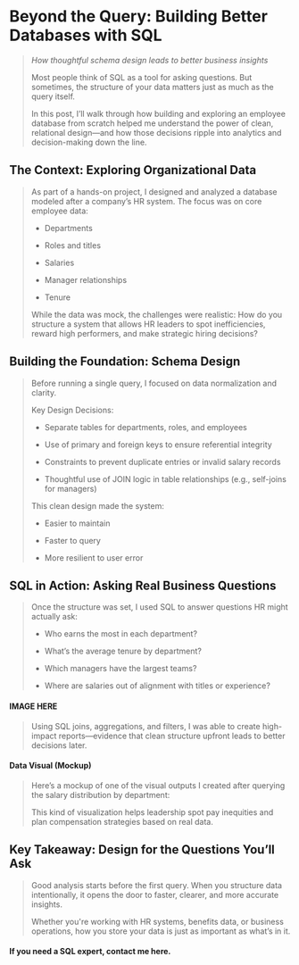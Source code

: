 # Beyond the Query: Building Better Databases with SQL
> *How thoughtful schema design leads to better business insights*
>
> Most people think of SQL as a tool for asking questions. But sometimes, the structure of your data matters just as much as the query itself.
>
> In this post, I’ll walk through how building and exploring an employee database from scratch helped me understand the power of clean, relational design—and how those decisions ripple into analytics and decision-making down the line.
> 

## The Context: Exploring Organizational Data
> As part of a hands-on project, I designed and analyzed a database modeled after a company’s HR system. The focus was on core employee data:
>
> * Departments
> 
> * Roles and titles
> 
> * Salaries
> 
> * Manager relationships
> 
> * Tenure
> 
> While the data was mock, the challenges were realistic: How do you structure a system that allows HR leaders to spot inefficiencies, reward high performers, and make strategic hiring decisions?
> 

## Building the Foundation: Schema Design
> Before running a single query, I focused on data normalization and clarity.
>
> Key Design Decisions:
>
> * Separate tables for departments, roles, and employees
> 
> * Use of primary and foreign keys to ensure referential integrity
> 
> * Constraints to prevent duplicate entries or invalid salary records
> 
> * Thoughtful use of JOIN logic in table relationships (e.g., self-joins for managers)
> 
> This clean design made the system:
>
> * Easier to maintain
> 
> * Faster to query
> 
> * More resilient to user error
> 

## SQL in Action: Asking Real Business Questions
> Once the structure was set, I used SQL to answer questions HR might actually ask:
>
> * Who earns the most in each department?
> 
> * What’s the average tenure by department?
> 
> * Which managers have the largest teams?
> 
> * Where are salaries out of alignment with titles or experience?
> 

#### IMAGE HERE

> Using SQL joins, aggregations, and filters, I was able to create high-impact reports—evidence that clean structure upfront leads to better decisions later.
> 

#### Data Visual (Mockup)

> Here’s a mockup of one of the visual outputs I created after querying the salary distribution by department:
>
> This kind of visualization helps leadership spot pay inequities and plan compensation strategies based on real data.
> 

## Key Takeaway: Design for the Questions You’ll Ask

> Good analysis starts before the first query. When you structure data intentionally, it opens the door to faster, clearer, and more accurate insights.
>
> Whether you're working with HR systems, benefits data, or business operations, how you store your data is just as important as what’s in it.
>

#### If you need a SQL expert, contact me here.

